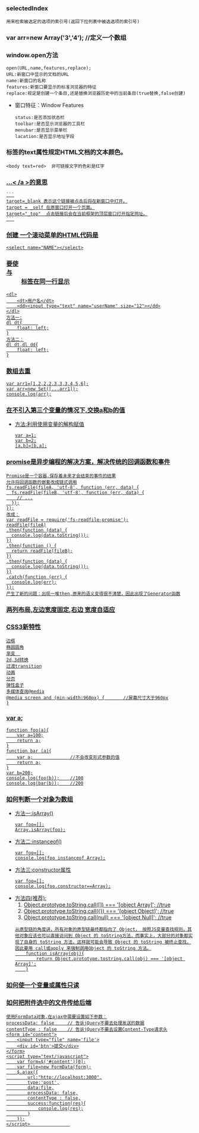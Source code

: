 ### selectedIndex
	用来检索被选定的选项的索引号(返回下拉列表中被选选项的索引号)

### var arr=new Array('3','4'); //定义一个数组

### window.open方法
	open(URL,name,features,replace);
	URL:新窗口中显示的文档的URL
	name:新窗口的名称
	features:新窗口要显示的标准浏览器的特征
	replace:规定是创建一个条目,还是替换浏览器历史中的当前条目(true替换,false创建)
*	窗口特征：Window Features
	```
	status:是否添加状态栏
	toolbar:是否显示浏览器的工具栏
	menubar:是否显示菜单栏
	lacation:是否显示地址字段
	```

###	<body>标签的text属性规定HTML文档的文本颜色。
	<body text=red>  非可链接文字的色彩是红字

### <a href=URL target=\_blank>...< /a >的意思
	```
	target=_blank 表示这个链接被点击后将在新窗口中打开。
	target = _self 在原窗口打开一个页面。
	target="_top"  点击链接后会在当前框架的顶层窗口打开指定网址。
	```

### 创建	一个滚动菜单的HTML代码是
	<select name="NAME"></select>

### 要使<dt>与<dd>标签在同一行显示
	<dl>
		<dt>用户名</dt>
		<dd><input type="text" name="userName" size="12"></dd>
	</dl>
	方法一:
	dl dt{		
		float: left;
	}
	方法二：
	dl dt,dl dd{
		float: left;
	}

### 数组去重
	var arr1=[1,2,2,2,3,3,3,4,5,6];
	var arr=new Set([...arr1]);
	console.log(arr);

### 在不引入第三个变量的情况下,交换a和b的值	
* 	方法:利用使用变量的解构赋值
	```
	var a=1;
	var b=2;
	[a,b]=[b,a];
	```

### promise是异步编程的解决方案，解决传统的回调函数和事件
	Promise是一个容器,保存着未来才会结束的事件的结果
	允许将回调函数的嵌套改成链式调用
	fs.readFile(fileA, 'utf-8', function (err, data) {
	  fs.readFile(fileB, 'utf-8', function (err, data) {
	    // ...
	  });
	});
	改成：
	var readFile = require('fs-readfile-promise');
	readFile(fileA)
	.then(function (data) {
	  console.log(data.toString());
	})
	.then(function () {
	  return readFile(fileB);
	})
	.then(function (data) {
	  console.log(data.toString());
	})
	.catch(function (err) {
	  console.log(err);
	});
	产生了新的问题：出现一堆then,原来的语义变得很不清楚，因此出现了Generator函数

### 两列布局,左边宽度固定,右边	宽度自适应

### CSS3新特性
	边框
	椭圆圆角
	渐变	
	2d,3d转换
	过渡transition
	动画
	分页
	弹性盒子
	多媒体查询@media
	@media screen and (min-width:960px)	{		//屏幕尺寸大于960px
	}
	
###  var a;
	function foo(a){
		var a=100;
		return a;
	}
	function bar (a){
		var a;    			//不会改变形式参数的值
		return a;
	}
	var b=200;
	console.log(foo(b));	//100
	console.log(bar(b));	//200

### 如何判断一个对象为数组
*  	方法一:isArray()
	```	
	var foo=[];
	Array.isArray(foo);
	```
*	方法二:instanceof()
	```
	var foo=[];
	console.log(foo instanceof Array);
	```
*   方法三:constructor属性
	```
	var foo=[];
	console.log(foo.constructor==Array);
	```
* 	方法四(推荐):
	1.	Object.prototype.toString.call([]) === '[object Array]';	  //true
	2.  Object.prototype.toString.call({}) === '[object Object]';     //true
	3.  Object.prototype.toString.call(null) === '[object Null]';     //true
	```
	从原型链的角度讲，所有对象的原型链最终都指向了 Object， 按照JS变量查找规则，其他对象应该也可以直接访问到 Object 的 toString方法，而事实上，大部分的对象都实现了自身的 toString 方法，这样就可能会导致 Object 的 toString 被终止查找，因此要用 call或apply 来强制调用Object 的 toString 方法。
		function isArray(obj){
			return Object.prototype.tostring.call(obj) === '[object Array]';
		}
	```

### 如何使一个变量或属性只读

### 如何把附件选中的文件传给后端
	使用FormData对象,在ajax中需要设置如下参数：
	processData: false     // 告诉jQuery不要去处理发送的数据
	contentType : false    // 告诉jQuery不要去设置Content-Type请求头
	<form id="content">
		<input type="file" name='file'>
		<div id='btn'>提交</div>
	</form>
	<script type="text/javascript">
		var form=$('#content')[0];
		var file=new FormData(form);
		$.ajax({
			url:"http://localhost:3000",
			type:'post',
			data:file,
			processData: false,
			contentType : false,
			success:function(res){
				console.log(res);
			}
		});
	</script>				

